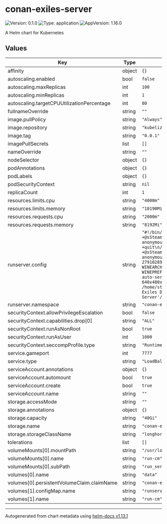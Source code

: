 # conan-exiles-server

![Version: 0.1.0](https://img.shields.io/badge/Version-0.1.0-informational?style=flat-square) ![Type: application](https://img.shields.io/badge/Type-application-informational?style=flat-square) ![AppVersion: 1.16.0](https://img.shields.io/badge/AppVersion-1.16.0-informational?style=flat-square)

A Helm chart for Kubernetes

## Values

| Key | Type | Default | Description |
|-----|------|---------|-------------|
| affinity | object | `{}` |  |
| autoscaling.enabled | bool | `false` |  |
| autoscaling.maxReplicas | int | `100` |  |
| autoscaling.minReplicas | int | `1` |  |
| autoscaling.targetCPUUtilizationPercentage | int | `80` |  |
| fullnameOverride | string | `""` |  |
| image.pullPolicy | string | `"Always"` |  |
| image.repository | string | `"kubelize/conan-exiles-server"` |  |
| image.tag | string | `"0.0.1"` |  |
| imagePullSecrets | list | `[]` |  |
| nameOverride | string | `""` |  |
| nodeSelector | object | `{}` |  |
| podAnnotations | object | `{}` |  |
| podLabels | object | `{}` |  |
| podSecurityContext | string | `nil` |  |
| replicaCount | int | `1` |  |
| resources.limits.cpu | string | `"4000m"` |  |
| resources.limits.memory | string | `"10190Mi"` |  |
| resources.requests.cpu | string | `"2000m"` |  |
| resources.requests.memory | string | `"8192Mi"` |  |
| runserver.config | string | `"#!/bin/bash\n/home/steam/steamcmd/steamcmd.sh +@sSteamCmdForcePlatformType windows +login anonymous +app_update 443030 +quit\n/home/steam/steamcmd/steamcmd.sh +@sSteamCmdForcePlatformType windows +login anonymous +workshop_download_item 440900 2791028919 +exit\nexport WINEARCH=win64\nexport WINEPREFIX=/home/steam/.wine64\nxvfb-run --auto-servernum --server-args='-screen 0 640x480x24:32' wine /home/steam/Steam/steamapps/common/'Conan Exiles Dedicated Server'/ConanSandboxServer.exe -log\n"` |  |
| runserver.namespace | string | `"conan-exiles"` |  |
| securityContext.allowPrivilegeEscalation | bool | `false` |  |
| securityContext.capabilities.drop[0] | string | `"ALL"` |  |
| securityContext.runAsNonRoot | bool | `true` |  |
| securityContext.runAsUser | int | `1000` |  |
| securityContext.seccompProfile.type | string | `"RuntimeDefault"` |  |
| service.gameport | int | `7777` |  |
| service.type | string | `"LoadBalancer"` |  |
| serviceAccount.annotations | object | `{}` |  |
| serviceAccount.automount | bool | `true` |  |
| serviceAccount.create | bool | `true` |  |
| serviceAccount.name | string | `""` |  |
| storage.accessMode | string | `""` |  |
| storage.annotations | object | `{}` |  |
| storage.capacity | string | `"40Gi"` |  |
| storage.name | string | `"conan-exiles-data"` |  |
| storage.storageClassName | string | `"longhorn"` |  |
| tolerations | list | `[]` |  |
| volumeMounts[0].mountPath | string | `"/usr/local/bin/run_server.sh"` |  |
| volumeMounts[0].name | string | `"run-cm"` |  |
| volumeMounts[0].subPath | string | `"run_server.sh"` |  |
| volumes[0].name | string | `"data"` |  |
| volumes[0].persistentVolumeClaim.claimName | string | `"conan-exiles-data"` |  |
| volumes[1].configMap.name | string | `"runserver"` |  |
| volumes[1].name | string | `"run-cm"` |  |

----------------------------------------------
Autogenerated from chart metadata using [helm-docs v1.13.1](https://github.com/norwoodj/helm-docs/releases/v1.13.1)
